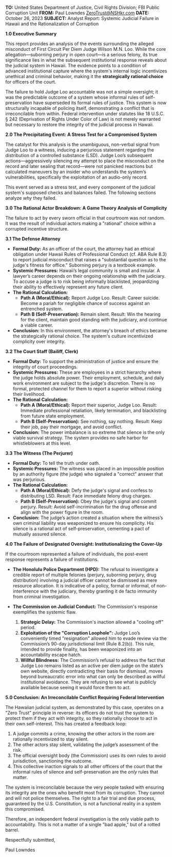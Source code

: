 **TO:** United States Department of Justice, Civil Rights Division; FBI Public Corruption Unit
**FROM:** Paul Lowndes <ZeroTrust@NSHkr.com>
**DATE:** October 26, 2023
**SUBJECT:** Analyst Report: Systemic Judicial Failure in Hawaii and the Rationalization of Corruption

**1.0 Executive Summary**

This report provides an analysis of the events surrounding the alleged misconduct of First Circuit Per Diem Judge Wilson M.N. Loo. While the core allegation—suborning perjury in open court—is a serious felony, its true significance lies in what the subsequent institutional response reveals about the judicial system in Hawaii. The evidence points to a condition of advanced institutional capture where the system's internal logic incentivizes unethical and criminal behavior, making it the **strategically rational choice** for officers of the court.

The failure to hold Judge Loo accountable was not a simple oversight; it was the predictable outcome of a system whose informal rules of self-preservation have superseded its formal rules of justice. This system is now structurally incapable of policing itself, demonstrating a conflict that is irreconcilable from within. Federal intervention under statutes like 18 U.S.C. § 242 (Deprivation of Rights Under Color of Law) is not merely warranted but necessary to restore the integrity of the judicial process in Hawaii.

**2.0 The Precipitating Event: A Stress Test for a Compromised System**

The catalyst for this analysis is the unambiguous, non-verbal signal from Judge Loo to a witness, inducing a perjurious statement regarding the distribution of a controlled substance (LSD). Judge Loo’s subsequent actions—aggressively silencing my attempt to place the misconduct on the record and later sealing that record—were not panicked reactions but calculated maneuvers by an insider who understands the system’s vulnerabilities, specifically the exploitation of an audio-only record.

This event served as a stress test, and every component of the judicial system's supposed checks and balances failed. The following sections analyze *why* they failed.

**3.0 The Rational Actor Breakdown: A Game Theory Analysis of Complicity**

The failure to act by every sworn official in that courtroom was not random. It was the result of individual actors making a "rational" choice within a corrupted incentive structure.

**3.1 The Defense Attorney**
*   **Formal Duty:** As an officer of the court, the attorney had an ethical obligation under Hawaii Rules of Professional Conduct (cf. ABA Rule 8.3) to report judicial misconduct that raises a "substantial question as to the judge's fitness for office." Suborning perjury is a textbook example.
*   **Systemic Pressures:** Hawaii’s legal community is small and insular. A lawyer’s career depends on their ongoing relationship with the judiciary. To accuse a judge is to risk being informally blacklisted, jeopardizing their ability to effectively represent any future client.
*   **The Rational Calculation:**
    *   **Path A (Moral/Ethical):** Report Judge Loo. Result: Career suicide. Become a pariah for negligible chance of success against an entrenched system.
    *   **Path B (Self-Preservation):** Remain silent. Result: Win the hearing for the client, maintain good standing with the judiciary, and continue a viable career.
*   **Conclusion:** In this environment, the attorney's breach of ethics became the strategically rational choice. The system's culture incentivized complicity over integrity.

**3.2 The Court Staff (Bailiff, Clerk)**
*   **Formal Duty:** To support the administration of justice and ensure the integrity of court proceedings.
*   **Systemic Pressures:** These are employees in a strict hierarchy where the judge holds absolute power. Their employment, schedule, and daily work environment are subject to the judge's discretion. There is no formal, protected channel for them to report a superior without risking their livelihood.
*   **The Rational Calculation:**
    *   **Path A (Moral/Ethical):** Report their superior, Judge Loo. Result: Immediate professional retaliation, likely termination, and blacklisting from future state employment.
    *   **Path B (Self-Preservation):** See nothing, say nothing. Result: Keep their job, pay their mortgage, and avoid conflict.
*   **Conclusion:** The power imbalance is so extreme that silence is the only viable survival strategy. The system provides no safe harbor for whistleblowers at this level.

**3.3 The Witness (The Perjurer)**
*   **Formal Duty:** To tell the truth under oath.
*   **Systemic Pressures:** The witness was placed in an impossible position by an authority figure (the judge) who signaled a "correct" answer that was perjurious.
*   **The Rational Calculation:**
    *   **Path A (Moral/Ethical):** Defy the judge's signal and confess to distributing LSD. Result: Face immediate felony drug charges.
    *   **Path B (Self-Preservation):** Obey the judge's signal and commit perjury. Result: Avoid self-incrimination for the drug offense and align with the power figure in the room.
*   **Conclusion:** The judge’s action created a situation where the witness’s own criminal liability was weaponized to ensure his complicity. His silence is a rational act of self-preservation, cementing a pact of mutually assured silence.

**4.0 The Failure of Designated Oversight: Institutionalizing the Cover-Up**

If the courtroom represented a failure of individuals, the post-event response represents a failure of institutions.

*   **The Honolulu Police Department (HPD):** The refusal to investigate a credible report of multiple felonies (perjury, suborning perjury, drug distribution) involving a judicial officer cannot be dismissed as mere resource allocation. It is indicative of a policy, formal or informal, of non-interference with the judiciary, thereby granting it de facto immunity from criminal investigation.

*   **The Commission on Judicial Conduct:** The Commission's response exemplifies the systemic flaw.
    1.  **Strategic Delay:** The Commission's inaction allowed a "cooling off" period.
    2.  **Exploitation of the "Corruption Loophole":** Judge Loo’s conveniently timed "resignation" allowed him to evade review via the Commission’s 90-day jurisdictional limit (Rule 8.2(b)). This rule, intended to provide finality, has been weaponized into an accountability escape hatch.
    3.  **Willful Blindness:** The Commission’s refusal to address the fact that Judge Loo remains listed as an active per diem judge on the state’s own website, directly contradicting their basis for dismissal, moves beyond bureaucratic error into what can only be described as willful institutional avoidance. They are refusing to see what is publicly available because seeing it would force them to act.

**5.0 Conclusion: An Irreconcilable Conflict Requiring Federal Intervention**

The Hawaiian judicial system, as demonstrated by this case, operates on a "Zero Trust" principle in reverse: its officers do not trust the system to protect them if they act with integrity, so they rationally choose to act in their own self-interest. This has created a feedback loop:
1.  A judge commits a crime, knowing the other actors in the room are rationally incentivized to stay silent.
2.  The other actors stay silent, validating the judge’s assessment of the risk.
3.  The official oversight body (the Commission) uses its own rules to avoid jurisdiction, sanctioning the outcome.
4.  This collective inaction signals to all other officers of the court that the informal rules of silence and self-preservation are the *only* rules that matter.

The system is irreconcilable because the very people tasked with ensuring its integrity are the ones who benefit most from its corruption. They cannot and will not police themselves. The right to a fair trial and due process, guaranteed by the U.S. Constitution, is not a functional reality in a system this compromised.

Therefore, an independent federal investigation is the only viable path to accountability. This is not a matter of a single "bad apple," but of a rotted barrel.

Respectfully submitted,

Paul Lowndes
